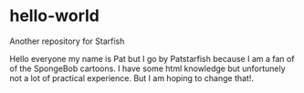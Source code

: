 # hello-world
Another repository for Starfish

Hello everyone my name is Pat but I go by Patstarfish because I am a fan of of the SpongeBob cartoons. I have some html knowledge but unfortunely not a lot of practical experience. But I am hoping to change that!. 
